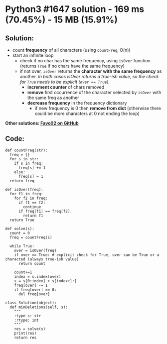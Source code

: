 # Python3 #1647 solution - 169 ms (70.45%) - 15 MB (15.91%)

## Solution:

- count **frequency** of all characters (using `countFreq`, O(n))
- start an infinite loop
  - check if no char has the same frequency, using `isOver` function (returns `True` if no chars have the same frequency)
  - if not over, `isOver` returns the **character with the same frequency** as another. _In both cases isOver returns a true-ish value, so the check for `True` needs to be explicit (`over == True`)._
    - **increment counter** of chars removed
    - **remove** first occurrence of the character selected by `isOver` with the same freq as another
    - **decrease frequency** in the frequency dictionary
      - if new frequency is 0 then **remove from dict** (otherwise there could be more characters at 0 not ending the loop)

**Other solutions: [Favo02 on GitHub](https://github.com/Favo02/leetcode)**

## Code:
```
def countFreq(str):
  freq = {}
  for s in str:
    if s in freq:
      freq[s] += 1
    else:
      freq[s] = 1
  return freq

def isOver(freq):
  for f1 in freq:
    for f2 in freq:
      if f1 == f2:
        continue
      if freq[f1] == freq[f2]:
        return f1
  return True
 
def solve(s):
  count = 0
  freq = countFreq(s)

  while True:
    over = isOver(freq)
    if over == True: # explicit check for True, over can be True or a characted (always true-ish value)
      return count

    count+=1
    index = s.index(over)
    s = s[0:index] + s[index+1:]
    freq[over] -= 1
    if freq[over] == 0:
      del freq[over]

class Solution(object):
  def minDeletions(self, s):
    """
    :type s: str
    :rtype: int
    """
    res = solve(s)
    print(res)
    return res
```
